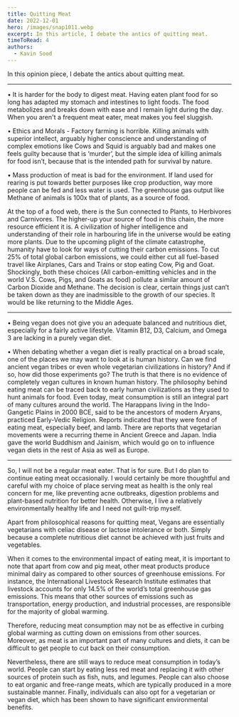 ```yaml
---
title: Quitting Meat
date: 2022-12-01
hero: /images/snap1011.webp
excerpt: In this article, I debate the antics of quitting meat. 
timeToRead: 4
authors:
  - Kavin Sood
---
```


In this opinion piece, I debate the antics about quitting meat.

---

•	It is harder for the body to digest meat. Having eaten plant food for so long has adapted my stomach and intestines to light foods. The food metabolizes and breaks down with ease and I remain light during the day. When you aren't a frequent meat eater, meat makes you feel sluggish.

•	Ethics and Morals - Factory farming is horrible. Killing animals with superior intellect, arguably higher conscience and understanding of complex emotions like Cows and Squid is arguably bad and makes one feels guilty because that is ‘murder’, but the simple idea of killing animals for food isn’t, because that is the intended path for survival by nature.

•	Mass production of meat is bad for the environment. If land used for rearing is put towards better purposes like crop production, way more people can be fed and less water is used. The greenhouse gas output like Methane of animals is 100x that of plants, as a source of food.

At the top of a food web, there is the Sun connected to Plants, to Herbivores and Carnivores. The higher-up your source of food in this chain, the more resource efficient it is. A civilization of higher intelligence and understanding of their role in harbouring life in the universe would be eating more plants. Due to the upcoming plight of the climate catastrophe, humanity have to look for ways of cutting their carbon emissions. To cut 25% of total global carbon emissions, we could either cut all fuel-based travel like Airplanes, Cars and Trains or stop eating Cow, Pig and Goat. Shockingly, both these choices (All carbon-emitting vehicles and in the world V.S. Cows, Pigs, and Goats as food) pollute a similar amount of Carbon Dioxide and Methane. The decision is clear, certain things just can’t be taken down as they are inadmissible to the growth of our species. It would be like returning to the Middle Ages. 

---

•	Being vegan does not give you an adequate balanced and nutritious diet, especially for a fairly active lifestyle. Vitamin B12, D3, Calcium, and Omega 3 are lacking in a purely vegan diet.

•	When debating whether a vegan diet is really practical on a broad scale, one of the places we may want to look at is human history.  Can we find ancient vegan tribes or even whole vegetarian civilizations in history? And if so, how did those experiments go? The truth is that there is no evidence of completely vegan cultures in known human history. The philosophy behind eating meat can be traced back to early human civilizations as they used to hunt animals for food. Even today, meat consumption is still an integral part of many cultures around the world. The Harappans living in the Indo-Gangetic Plains in 2000 BCE, said to be the ancestors of modern Aryans, practiced Early-Vedic Religion. Reports indicated that they were fond of eating meat, especially beef, and lamb. There are reports that vegetarian movements were a recurring theme in Ancient Greece and Japan. India gave the world Buddhism and Jainism, which would go on to influence vegan diets in the rest of Asia as well as Europe. 

---

So, I will not be a regular meat eater. That is for sure. But I do plan to continue eating meat occasionally. I would certainly be more thoughtful and careful with my choice of place serving meat as health is the only real concern for me, like preventing acne outbreaks, digestion problems and plant-based nutrition for better health. Otherwise, I live a relatively environmentally healthy life and I need not guilt-trip myself.

Apart from philosophical reasons for quitting meat, Vegans are essentially vegetarians with celiac disease or lactose intolerance or both. Simply because a complete nutritious diet cannot be achieved with just fruits and vegetables.

When it comes to the environmental impact of eating meat, it is important to note that apart from cow and pig meat, other meat products produce minimal dairy as compared to other sources of greenhouse emissions. For instance, the International Livestock Research Institute estimates that livestock accounts for only 14.5% of the world’s total greenhouse gas emissions. This means that other sources of emissions such as transportation, energy production, and industrial processes, are responsible for the majority of global warming. 

Therefore, reducing meat consumption may not be as effective in curbing global warming as cutting down on emissions from other sources. Moreover, as meat is an important part of many cultures and diets, it can be difficult to get people to cut back on their consumption. 

Nevertheless, there are still ways to reduce meat consumption in today’s world. People can start by eating less red meat and replacing it with other sources of protein such as fish, nuts, and legumes. People can also choose to eat organic and free-range meats, which are typically produced in a more sustainable manner. Finally, individuals can also opt for a vegetarian or vegan diet, which has been shown to have significant environmental benefits.